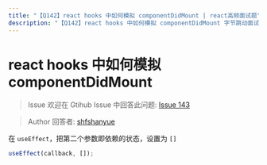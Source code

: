 ```yaml
---
title: "【Q142】react hooks 中如何模拟 componentDidMount | react高频面试题"
description: "【Q142】react hooks 中如何模拟 componentDidMount 字节跳动面试题、阿里腾讯面试题、美团小米面试题。"
---
```


# react hooks 中如何模拟 componentDidMount

> Issue
> 欢迎在 Gtihub Issue 中回答此问题: [Issue 143](https://github.com/shfshanyue/Daily-Question/issues/143)

> Author
> 回答者: [shfshanyue](https://github.com/shfshanyue)

在 `useEffect`，把第二个参数即依赖的状态，设置为 `[]`

```js
useEffect(callback, []);
```
